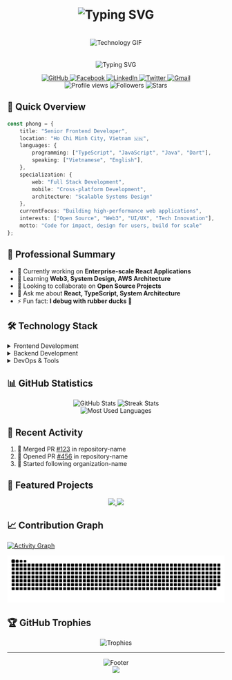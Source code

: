 <h1 align="center">
  <img src="https://readme-typing-svg.herokuapp.com?font=Fira+Code&weight=600&size=40&duration=3000&pause=1000&color=54A6FF&center=true&vCenter=true&width=500&height=70&lines=Hello+World!+%F0%9F%91%8B;I'm+Hoang+Tuan+Phong;Welcome+to+my+Profile!" alt="Typing SVG" />
</h1>

<div align="center">
  <img src="https://cdn.baoquocte.vn/stores/news_dataimages/minhhoa/012020/03/10/in_article/nhung-cong-nghe-ngu-tri-nam-2020.gif" alt="Technology GIF" width="800" style="max-width: 100%; margin: 20px 0;"/>
</div>

<!-- Typing SVG -->
<p align="center">
  <img src="https://readme-typing-svg.herokuapp.com?font=Fira+Code&size=25&pause=1000&color=54A6FF&center=true&vCenter=true&width=600&lines=Senior+Frontend+Developer+%F0%9F%92%BB;Master+of+Modern+Web+Technologies+%F0%9F%8C%9F;Open+Source+Enthusiast+%F0%9F%8C%B1;Problem+Solver+%F0%9F%A7%A9;From+Vietnam+%F0%9F%87%BB%F0%9F%87%B3" alt="Typing SVG" />
</p>

<div align="center">
  <a href="https://github.com/hoangtuanphong1a">
    <img src="https://img.shields.io/badge/GitHub-100000?style=for-the-badge&logo=github&logoColor=white" alt="GitHub"/>
  </a>
  <a href="https://fb.com/tuan.phong.16718">
    <img src="https://img.shields.io/badge/Facebook-1877F2?style=for-the-badge&logo=facebook&logoColor=white" alt="Facebook"/>
  </a>
  <a href="https://linkedin.com/in/your-linkedin">
    <img src="https://img.shields.io/badge/LinkedIn-0077B5?style=for-the-badge&logo=linkedin&logoColor=white" alt="LinkedIn"/>
  </a>
  <a href="https://twitter.com/your-twitter">
    <img src="https://img.shields.io/badge/Twitter-1DA1F2?style=for-the-badge&logo=twitter&logoColor=white" alt="Twitter"/>
  </a>
  <a href="mailto:your.email@example.com">
    <img src="https://img.shields.io/badge/Gmail-D14836?style=for-the-badge&logo=gmail&logoColor=white" alt="Gmail"/>
  </a>
</div>

<div align="center">
  <img src="https://komarev.com/ghpvc/?username=hoangtuanphong1a&style=for-the-badge&color=54A6FF" alt="Profile views" />
  <img src="https://img.shields.io/github/followers/hoangtuanphong1a?style=for-the-badge&color=54A6FF" alt="Followers" />
  <img src="https://img.shields.io/github/stars/hoangtuanphong1a?style=for-the-badge&color=54A6FF" alt="Stars" />
</div>

## 🎯 Quick Overview

```typescript
const phong = {
    title: "Senior Frontend Developer",
    location: "Ho Chi Minh City, Vietnam 🇻🇳",
    languages: {
        programming: ["TypeScript", "JavaScript", "Java", "Dart"],
        speaking: ["Vietnamese", "English"],
    },
    specialization: {
        web: "Full Stack Development",
        mobile: "Cross-platform Development",
        architecture: "Scalable Systems Design"
    },
    currentFocus: "Building high-performance web applications",
    interests: ["Open Source", "Web3", "UI/UX", "Tech Innovation"],
    motto: "Code for impact, design for users, build for scale"
};
```

## 💫 Professional Summary

- 🔭 Currently working on **Enterprise-scale React Applications**
- 🌱 Learning **Web3, System Design, AWS Architecture**
- 👯 Looking to collaborate on **Open Source Projects**
- 💬 Ask me about **React, TypeScript, System Architecture**
- ⚡ Fun fact: **I debug with rubber ducks 🦆**

## 🛠️ Technology Stack

<details>
<summary>Frontend Development</summary>

- **Frameworks/Libraries:**
  ![React](https://img.shields.io/badge/React-20232A?style=for-the-badge&logo=react&logoColor=61DAFB)
  ![Next.js](https://img.shields.io/badge/Next.js-000?style=for-the-badge&logo=next.js&logoColor=white)
  ![Vue.js](https://img.shields.io/badge/Vue.js-35495E?style=for-the-badge&logo=vue.js&logoColor=4FC08D)

- **Styling:**
  ![Tailwind CSS](https://img.shields.io/badge/Tailwind_CSS-38B2AC?style=for-the-badge&logo=tailwind-css&logoColor=white)
  ![Material-UI](https://img.shields.io/badge/Material--UI-0081CB?style=for-the-badge&logo=material-ui&logoColor=white)
  ![Styled Components](https://img.shields.io/badge/styled--components-DB7093?style=for-the-badge&logo=styled-components&logoColor=white)
</details>

<details>
<summary>Backend Development</summary>

- **Runtime/Frameworks:**
  ![Node.js](https://img.shields.io/badge/Node.js-43853D?style=for-the-badge&logo=node.js&logoColor=white)
  ![Spring Boot](https://img.shields.io/badge/Spring_Boot-F2F4F9?style=for-the-badge&logo=spring-boot)

- **Databases:**
  ![MongoDB](https://img.shields.io/badge/MongoDB-4EA94B?style=for-the-badge&logo=mongodb&logoColor=white)
  ![PostgreSQL](https://img.shields.io/badge/PostgreSQL-316192?style=for-the-badge&logo=postgresql&logoColor=white)
</details>

<details>
<summary>DevOps & Tools</summary>

- **Cloud & DevOps:**
  ![AWS](https://img.shields.io/badge/AWS-232F3E?style=for-the-badge&logo=amazon-aws&logoColor=white)
  ![Docker](https://img.shields.io/badge/Docker-2496ED?style=for-the-badge&logo=docker&logoColor=white)
  
- **Tools:**
  ![Git](https://img.shields.io/badge/Git-F05032?style=for-the-badge&logo=git&logoColor=white)
  ![Postman](https://img.shields.io/badge/Postman-FF6C37?style=for-the-badge&logo=postman&logoColor=white)
</details>

## 📊 GitHub Statistics

<div align="center">
  <img width="49%" height="195px" src="https://github-readme-stats.vercel.app/api?username=hoangtuanphong1a&show_icons=true&count_private=true&hide_border=true&title_color=54A6FF&icon_color=54A6FF&text_color=c9d1d9&bg_color=0d1117" alt="GitHub Stats" /> 
  <img width="49%" height="195px" src="https://github-readme-streak-stats.herokuapp.com/?user=hoangtuanphong1a&hide_border=true&theme=transparent&background=0d1117&stroke=54A6FF&ring=54A6FF&fire=54A6FF&currStreakNum=FFFFFF" alt="Streak Stats" />
</div>

<div align="center">
  <img src="https://github-readme-stats.vercel.app/api/top-langs/?username=hoangtuanphong1a&layout=compact&hide_border=true&title_color=54A6FF&text_color=c9d1d9&bg_color=0d1117" alt="Most Used Languages" />
</div>

## 🎯 Recent Activity

<!--START_SECTION:activity-->
1. 🎉 Merged PR [#123](https://github.com/hoangtuanphong1a/repo/pull/123) in repository-name
2. 💪 Opened PR [#456](https://github.com/hoangtuanphong1a/repo/pull/456) in repository-name
3. 🌟 Started following organization-name
<!--END_SECTION:activity-->

## 🌟 Featured Projects

<div align="center">
  <a href="https://github.com/hoangtuanphong1a/ecommerce-platform">
    <img width="49%" src="https://github-readme-stats.vercel.app/api/pin/?username=hoangtuanphong1a&repo=ecommerce-platform&hide_border=true&theme=transparent&bg_color=0d1117&title_color=54A6FF&text_color=FFFFFF&icon_color=54A6FF" />
  </a>
  <a href="https://github.com/hoangtuanphong1a/chat-application">
    <img width="49%" src="https://github-readme-stats.vercel.app/api/pin/?username=hoangtuanphong1a&repo=chat-application&hide_border=true&theme=transparent&bg_color=0d1117&title_color=54A6FF&text_color=FFFFFF&icon_color=54A6FF" />
  </a>
</div>

## 📈 Contribution Graph

[![Activity Graph](https://github-readme-activity-graph.vercel.app/graph?username=hoangtuanphong1a&theme=react-dark&hide_border=true&bg_color=0d1117&color=54A6FF&line=54A6FF&point=54A6FF&area=true)](https://github.com/ashutosh00710/github-readme-activity-graph)

<div align="center">
  <img src="https://github.com/Platane/snk/raw/output/github-contribution-grid-snake.svg" alt="Snake animation" />
</div>

## 🏆 GitHub Trophies

<div align="center">
  <img src="https://github-profile-trophy.vercel.app/?username=hoangtuanphong1a&theme=darkhub&no-frame=true&row=1&column=6" alt="Trophies" />
</div>

---

<div align="center">
  <img src="https://readme-typing-svg.herokuapp.com?font=Fira+Code&size=25&pause=1000&color=54A6FF&center=true&vCenter=true&random=false&width=600&lines=Thanks+for+visiting!+%F0%9F%98%8A;Let's+build+something+amazing+together!+%F0%9F%9A%80;Open+to+collaborating+on+interesting+projects!+%F0%9F%A4%9D" alt="Footer"/>
</div>

<div align="center">
  <img src="https://capsule-render.vercel.app/api?type=waving&color=54A6FF&height=120&section=footer" />
</div>
